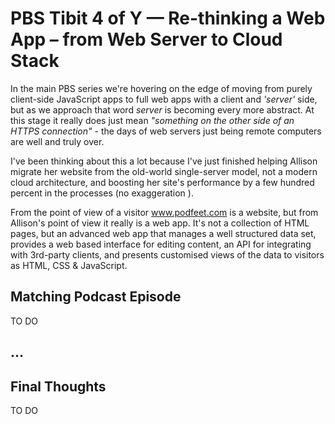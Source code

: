 # PBS Tibit 4 of Y — Re-thinking a Web App – from Web Server to Cloud Stack

In the main PBS series we're hovering on the edge of moving from purely client-side JavaScript apps to full web apps with a client and *'server'* side, but as we approach that word *server* is becoming every more abstract. At this stage it really does just mean *"something on the other side of an HTTPS connection"* - the days of web servers just being remote computers are well and truly over.

I've been thinking about this a lot because I've just finished helping Allison migrate her website from the old-world single-server model, not a modern cloud architecture, and boosting her site's performance by a few hundred percent in the processes (no exaggeration ).

From the point of view of a visitor www.podfeet.com is a website, but from Allison's point of view it really is a web app. It's not a collection of HTML pages, but an advanced web app that manages a well structured data set, provides a web based interface for editing content, an API for integrating with 3rd-party clients, and presents customised views of the data to visitors as HTML, CSS & JavaScript.

## Matching Podcast Episode

TO DO

## ...

## Final Thoughts

TO DO